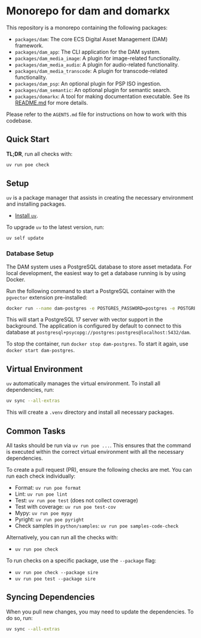 # Monorepo for dam and domarkx

This repository is a monorepo containing the following packages:

-   `packages/dam`: The core ECS Digital Asset Management (DAM) framework.
-   `packages/dam_app`: The CLI application for the DAM system.
-   `packages/dam_media_image`: A plugin for image-related functionality.
-   `packages/dam_media_audio`: A plugin for audio-related functionality.
-   `packages/dam_media_transcode`: A plugin for transcode-related functionality.
-   `packages/dam_psp`: An optional plugin for PSP ISO ingestion.
-   `packages/dam_semantic`: An optional plugin for semantic search.
-   `packages/domarkx`: A tool for making documentation executable. See its [README.md](packages/domarkx/README.md) for more details.

Please refer to the `AGENTS.md` file for instructions on how to work with this codebase.

## Quick Start

**TL;DR**, run all checks with:

```sh
uv run poe check
```

## Setup

`uv` is a package manager that assists in creating the necessary environment and installing packages.

- [Install `uv`](https://docs.astral.sh/uv/getting-started/installation/).

To upgrade `uv` to the latest version, run:

```sh
uv self update
```

### Database Setup

The DAM system uses a PostgreSQL database to store asset metadata. For local development, the easiest way to get a database running is by using Docker.

Run the following command to start a PostgreSQL container with the `pgvector` extension pre-installed:

```sh
docker run --name dam-postgres -e POSTGRES_PASSWORD=postgres -e POSTGRES_USER=postgres -e POSTGRES_DB=dam -p 5432:5432 -d pgvector/pgvector:pg17
```

This will start a PostgreSQL 17 server with vector support in the background. The application is configured by default to connect to this database at `postgresql+psycopg://postgres:postgres@localhost:5432/dam`.

To stop the container, run `docker stop dam-postgres`. To start it again, use `docker start dam-postgres`.

## Virtual Environment

`uv` automatically manages the virtual environment. To install all dependencies, run:

```sh
uv sync --all-extras
```

This will create a `.venv` directory and install all necessary packages.

## Common Tasks

All tasks should be run via `uv run poe ...`. This ensures that the command is executed within the correct virtual environment with all the necessary dependencies.

To create a pull request (PR), ensure the following checks are met. You can run each check individually:

- Format: `uv run poe format`
- Lint: `uv run poe lint`
- Test: `uv run poe test` (does not collect coverage)
- Test with coverage: `uv run poe test-cov`
- Mypy: `uv run poe mypy`
- Pyright: `uv run poe pyright`
- Check samples in `python/samples`: `uv run poe samples-code-check`

Alternatively, you can run all the checks with:
- `uv run poe check`

To run checks on a specific package, use the `--package` flag:
- `uv run poe check --package sire`
- `uv run poe test --package sire`

## Syncing Dependencies

When you pull new changes, you may need to update the dependencies. To do so, run:

```sh
uv sync --all-extras
```
